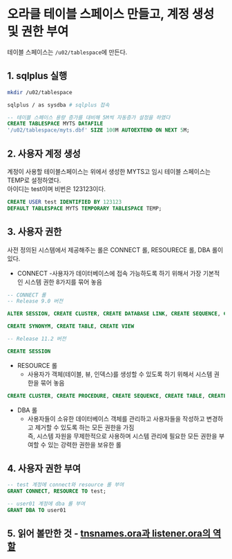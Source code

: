 # 오라클 테이블 스페이스 만들고, 계정 생성 및 권한 부여

테이블 스페이스는 `/u02/tablespace`에 만든다.

## 1. sqlplus 실행
```bash
mkdir /u02/tablespace

sqlplus / as sysdba # sqlplus 접속
```

```sql
-- 테이블 스페이스 용량 증가를 대비해 5M씩 자동증가 설정을 하였다
CREATE TABLESPACE MYTS DATAFILE 
'/u02/tablespace/myts.dbf' SIZE 100M AUTOEXTEND ON NEXT 5M;
```

## 2. 사용자 계정 생성

계정이 사용할 테이블스페이스는 위에서 생성한 MYTS고 임시 테이블 스페이스는 TEMP로 설정하였다.  
아이디는 test이며 비번은 123123이다.
```sql
CREATE USER test IDENTIFIED BY 123123 
DEFAULT TABLESPACE MYTS TEMPORARY TABLESPACE TEMP;
```

## 3. 사용자 권한 

사전 정의된 시스템에서 제공해주는 롤은 CONNECT 롤, RESOURECE 롤, DBA 롤이 있다.

- CONNECT 
  -사용자가 데이터베이스에 접속 가능하도록 하기 위해서 가장 기본적인 시스템 권한 8가지를 묶어 놓음


```sql
-- CONNECT 롤
-- Release 9.0 버전

ALTER SESSION, CREATE CLUSTER, CREATE DATABASE LINK, CREATE SEQUENCE, CREATE SESSION,

CREATE SYNONYM, CREATE TABLE, CREATE VIEW

-- Release 11.2 버전

CREATE SESSION
```




- RESOURCE 롤
  - 사용자가 객체(테이블, 뷰, 인덱스)를 생성할 수 있도록 하기 위해서 시스템 권한을 묶어 놓음

```sql
CREATE CLUSTER, CREATE PROCEDURE, CREATE SEQUENCE, CREATE TABLE, CREATE TRIGGER
```

- DBA 롤
  - 사용자들이 소유한 데이터베이스 객체를 관리하고 사용자들을 작성하고 변경하고 제거할 수 있도록 하는 모든 권한을 가짐  
  즉, 시스템 자원을 무제한적으로 사용하며 시스템 관리에 필요한 모든 권한을 부여할 수 있는 강력한 권한을 보유한 롤


## 4. 사용자 권한 부여

```sql
-- test 계정에 connect와 resource 롤 부여
GRANT CONNECT, RESOURCE TO test;

-- user01 계정에 dba 롤 부여
GRANT DBA TO user01
```

## 5. 읽어 볼만한 것 - [tnsnames.ora과 listener.ora의 역할](https://blog.naver.com/PostView.naver?isHttpsRedirect=true&blogId=turtle0788&logNo=40092085230)
